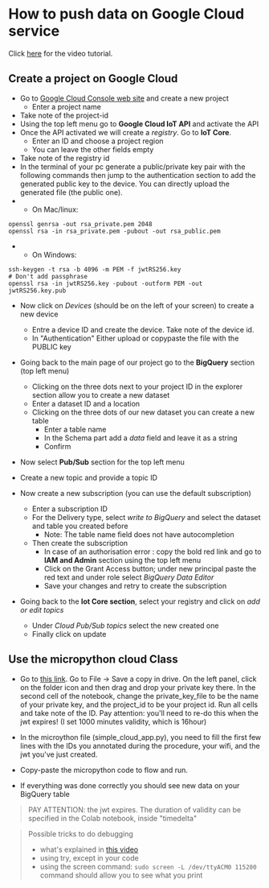 # How to push data on Google Cloud service

Click [here](https://www.youtube.com/watch?v=PmXZ08tknxM) for the video tutorial.

## Create a project on Google Cloud

* Go to [Google Cloud Console web site](https://console.cloud.google.com) and
  create a new project
  * Enter a project name
* Take note of the project-id
* Using the top left menu go to **Google Cloud IoT API** and activate the API
* Once the API activated we will create a *registry*. Go to **IoT Core**.
  * Enter an ID and choose a project region
  * You can leave the other fields empty
* Take note of the registry id
* In the terminal of your pc generate a public/private key pair with the following
    commands then jump to the authentication section to add the generated public
    key to the device. You can directly upload the generated file (the public one).
* - On Mac/linux:
```
openssl genrsa -out rsa_private.pem 2048
openssl rsa -in rsa_private.pem -pubout -out rsa_public.pem
```
* - On Windows:
```
ssh-keygen -t rsa -b 4096 -m PEM -f jwtRS256.key
# Don't add passphrase
openssl rsa -in jwtRS256.key -pubout -outform PEM -out jwtRS256.key.pub
```
* Now click on *Devices* (should be on the left of your screen) to create a new
  device
  * Entre a device ID and create the device. Take note of the device id. 
  * In "Authentication" Either upload or copypaste the file with the PUBLIC key
  
* Going back to the main page of our project go to the **BigQuery** section (top
  left menu)
  * Clicking on the three dots next to your project ID in the explorer section
    allow you to create a new dataset
  * Enter a dataset ID and a location
  * Clicking on the three dots of our new dataset you can create a new table
    * Enter a table name
    * In the Schema part add a *data* field and leave it as a string
    * Confirm 
* Now select **Pub/Sub** section for the top left menu
* Create a new topic and provide a topic ID
* Now create a new subscription (you can use the default subscription)
  * Enter a subscription ID 
  * For the Delivery type, select *write to BigQuery* and select the dataset and
    table you created before 
    * Note: The table name field does not have autocompletion
  * Then create the subscription
    * In case of an authorisation error : copy the bold red link and go to **IAM
      and Admin** section using the top left menu
    * Click on the Grant Access button; under new principal paste the red text
      and under role select *BigQuery Data Editor* 
    * Save your changes and retry to create the subscription
* Going back to the **Iot Core section**, select your registry and click on *add or
  edit topics*
  * Under *Cloud Pub/Sub topics* select the new created one
  * Finally click on update

## Use the micropython cloud Class

* Go to [this link](https://colab.research.google.com/drive/16X6q78X_r_gdjOi-2Dr5vRV905hrTvHp?usp=sharing). Go to File -> Save a copy in drive. On the left panel, click on the folder icon and then drag and drop your private key there. In the second cell of the notebook, change the private_key_file to be the name of your private key, and the project_id to be your project id. Run all cells and take note of the ID. Pay attention: you'll need to re-do this when the jwt expires! (I set 1000 minutes validity, which is 16hour)
* In the microython file (simple_cloud_app.py), you need to fill the first few lines with the IDs you annotated during the procedure, your wifi, and the jwt you've just created.
* Copy-paste the micropython code to flow and run.

* If everything was done correctly you should see new data on your BigQuery
  table
  
> PAY ATTENTION: the jwt expires. The duration of validity can be specified in the Colab notebook, inside "timedelta"



> Possible tricks to do debugging
> * what's explained in [this video](https://www.youtube.com/watch?v=V67MY-1ccqM)
> * using try, except in your code
> * using the screen command: `sudo screen -L /dev/ttyACM0 115200` command should allow you to see what you print
